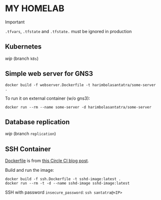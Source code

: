 # MY HOMELAB

> [!IMPORTANT]
`.tfvars`, `.tfstate` and `.tfstate.` must be ignored in production

## Kubernetes
*wip* (branch `k8s`)

## Simple web server for GNS3

    docker build -f webserver.Dockerfile -t harimbolasantatra/some-server .

To run it on external container (w/o gns3):

    docker run --rm --name some-server -d harimbolasantatra/some-server

## Database replication
*wip* (branch `replication`)

## SSH Container
[Dockerfile](ssh.Dockerfile) is from [this Circle CI blog post](https://circleci.com/blog/ssh-into-docker-container/).

Build and run the image:
```
docker build -f ssh.Dockerfile -t sshd-image:latest .
docker run --rm -t -d --name sshd-image sshd-image:latest
```

SSH with password `insecure_password`: `ssh santatra@<IP>`
